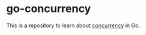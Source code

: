 # go-concurrency

This is a repository to learn about [concurrency](https://fulltimegodev.teachable.com/courses/full-time-go-dev/lectures/44605541) in Go. 